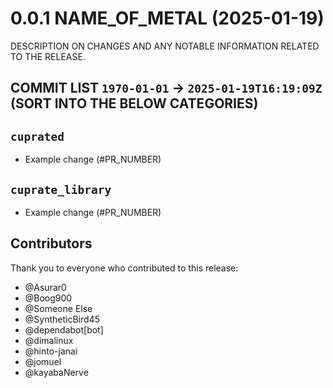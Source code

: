 # 0.0.1 NAME_OF_METAL (2025-01-19)
DESCRIPTION ON CHANGES AND ANY NOTABLE INFORMATION RELATED TO THE RELEASE.

## COMMIT LIST `1970-01-01` -> `2025-01-19T16:19:09Z` (SORT INTO THE BELOW CATEGORIES)

## `cuprated`
- Example change (#PR_NUMBER)

## `cuprate_library`
- Example change (#PR_NUMBER)

## Contributors
Thank you to everyone who contributed to this release:
- @Asurar0
- @Boog900
- @Someone Else
- @SyntheticBird45
- @dependabot[bot]
- @dimalinux
- @hinto-janai
- @jomuel
- @kayabaNerve
